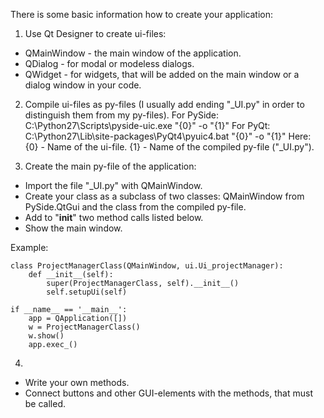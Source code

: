 There is some basic information how to create your application:

1. Use Qt Designer to create ui-files:
- QMainWindow - the main window of the application.
- QDialog - for modal or modeless dialogs.
- QWidget - for widgets, that will be added on the main window or a dialog window in your code.

2. Compile ui-files as py-files (I usually add ending "_UI.py" in order to distinguish them from my py-files).
For PySide:
	C:\Python27\Scripts\pyside-uic.exe "{0}" -o "{1}"
For PyQt:
	C:\Python27\Lib\site-packages\PyQt4\pyuic4.bat "{0}" -o "{1}"
Here:
{0} - Name of the ui-file.
{1} - Name of the compiled py-file ("_UI.py").

3. Create the main py-file of the application:
-	Import the file "_UI.py" with QMainWindow.
-	Create your class as a subclass of two classes: QMainWindow from PySide.QtGui and the class from the compiled py-file.
-	Add to "__init__" two method calls listed below.
-	Show the main window.

Example:

	class ProjectManagerClass(QMainWindow, ui.Ui_projectManager):
		def __init__(self):
			super(ProjectManagerClass, self).__init__()
			self.setupUi(self)
	
	if __name__ == '__main__':
		app = QApplication([])
		w = ProjectManagerClass()
		w.show()
		app.exec_()


4. 
-	Write your own methods.
-	Connect buttons and other GUI-elements with the methods, that must be called.
